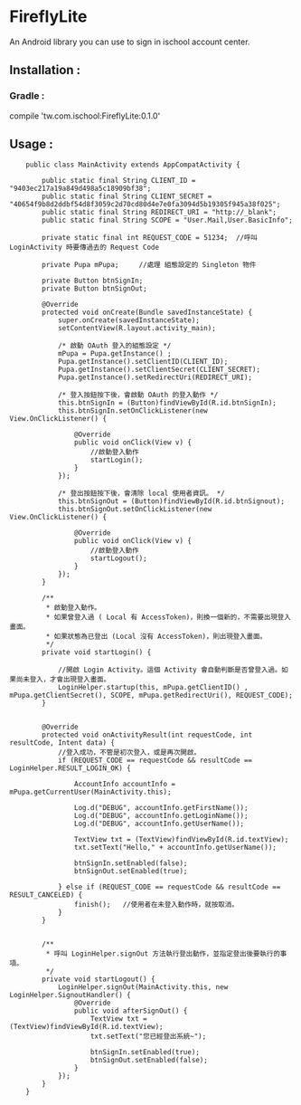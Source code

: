 # FireflyLite
An Android library you can use to sign in ischool account center.

## Installation :
### Gradle :
compile 'tw.com.ischool:FireflyLite:0.1.0'

## Usage :
        public class MainActivity extends AppCompatActivity {
        
            public static final String CLIENT_ID = "9403ec217a19a849d498a5c18909bf38";
            public static final String CLIENT_SECRET = "40654f9b8d2ddbf54d8f3059c2d70cd80d4e7e0fa3094d5b19305f945a38f025";
            public static final String REDIRECT_URI = "http://_blank";
            public static final String SCOPE = "User.Mail,User.BasicInfo";
        
            private static final int REQUEST_CODE = 51234;  //呼叫 LoginActivity 時要傳過去的 Request Code
        
            private Pupa mPupa;     //處理 組態設定的 Singleton 物件
        
            private Button btnSignIn;
            private Button btnSignOut;
        
            @Override
            protected void onCreate(Bundle savedInstanceState) {
                super.onCreate(savedInstanceState);
                setContentView(R.layout.activity_main);
        
                /* 啟動 OAuth 登入的組態設定 */
                mPupa = Pupa.getInstance() ;
                Pupa.getInstance().setClientID(CLIENT_ID);
                Pupa.getInstance().setClientSecret(CLIENT_SECRET);
                Pupa.getInstance().setRedirectUri(REDIRECT_URI);
        
                /* 登入按鈕按下後，會啟動 OAuth 的登入動作 */
                this.btnSignIn = (Button)findViewById(R.id.btnSignIn);
                this.btnSignIn.setOnClickListener(new View.OnClickListener() {
        
                    @Override
                    public void onClick(View v) {
                        //啟動登入動作
                        startLogin();
                    }
                });
        
                /* 登出按鈕按下後，會清除 local 使用者資訊。 */
                this.btnSignOut = (Button)findViewById(R.id.btnSignout);
                this.btnSignOut.setOnClickListener(new View.OnClickListener() {
        
                    @Override
                    public void onClick(View v) {
                        //啟動登入動作
                        startLogout();
                    }
                });
            }
        
            /**
             * 啟動登入動作。
             * 如果曾登入過 ( Local 有 AccessToken)，則換一個新的，不需要出現登入畫面。
             * 如果狀態為已登出 (Local 沒有 AccessToken)，則出現登入畫面。
             */
            private void startLogin() {
        
                //開啟 Login Activity。這個 Activity 會自動判斷是否曾登入過。如果尚未登入，才會出現登入畫面。
                LoginHelper.startup(this, mPupa.getClientID() , mPupa.getClientSecret(), SCOPE, mPupa.getRedirectUri(), REQUEST_CODE);
            }
        
        
            @Override
            protected void onActivityResult(int requestCode, int resultCode, Intent data) {
                //登入成功，不管是初次登入，或是再次開啟。
                if (REQUEST_CODE == requestCode && resultCode == LoginHelper.RESULT_LOGIN_OK) {
        
                    AccountInfo accountInfo = mPupa.getCurrentUser(MainActivity.this);
        
                    Log.d("DEBUG", accountInfo.getFirstName());
                    Log.d("DEBUG", accountInfo.getLoginName());
                    Log.d("DEBUG", accountInfo.getUserName());
        
                    TextView txt = (TextView)findViewById(R.id.textView);
                    txt.setText("Hello," + accountInfo.getUserName());
        
                    btnSignIn.setEnabled(false);
                    btnSignOut.setEnabled(true);
        
                } else if (REQUEST_CODE == requestCode && resultCode == RESULT_CANCELED) {
                    finish();   //使用者在未登入動作時，就按取消。
                }
            }
        
        
            /**
             * 呼叫 LoginHelper.signOut 方法執行登出動作，並指定登出後要執行的事項。
             */
            private void startLogout() {
                LoginHelper.signOut(MainActivity.this, new LoginHelper.SignoutHandler() {
                    @Override
                    public void afterSignOut() {
                        TextView txt = (TextView)findViewById(R.id.textView);
                        txt.setText("您已經登出系統~");
        
                        btnSignIn.setEnabled(true);
                        btnSignOut.setEnabled(false);
                    }
                });
            }
        }
